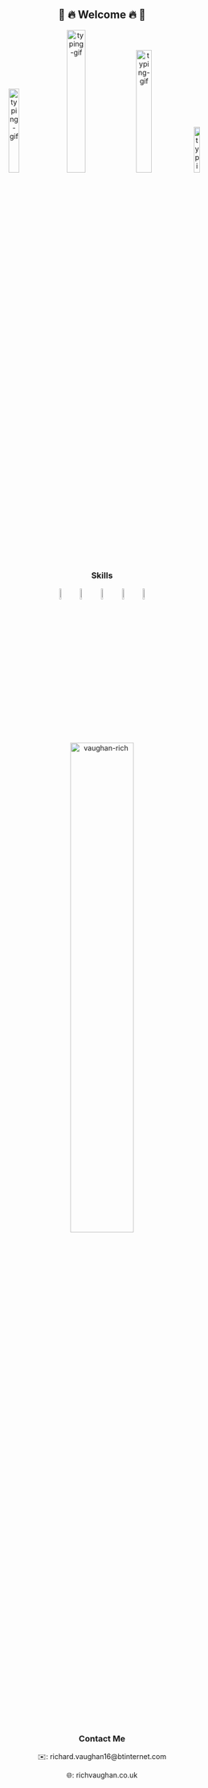 <h2 align="center">🙌 🔥 Welcome 🔥 🙌</h2>

<p align="center">
  <img src="https://1.bp.blogspot.com/-PerenMfIjCM/XpcyoHWXSzI/AAAAAAAAB-g/DuPj_IoSWAMod3pVy4eEya4uxk-KN0UuACLcBGAsYHQ/s320/typing%2Bcat%2Bgif3.gif" width="20.7%"  alt="typing-gif"/>  
  <img src="https://media1.tenor.com/images/969ce2bc098f0354f7124a076f1e6555/tenor.gif?itemid=9994708" width=27%" alt="typing-gif"/>
  <img src="https://acegif.com/wp-content/uploads/cat-typing-2.gif" width="25%" alt="typing-gif"/>
  <img src="https://media1.tenor.com/images/0b73b9822898ecf8c2f0a74469c6e337/tenor.gif?itemid=5822667" width="15.25%" alt="typing-gif"/>
</p>

<h3 align="center">Skills</h3>

<p align="center">
  <img src="https://devicons.github.io/devicon/devicon.git/icons/css3/css3-original-wordmark.svg" alt="css3" width="7.5%" height="7.5%"/>
  <img src="https://www.vectorlogo.zone/logos/google_cloud/google_cloud-icon.svg" alt="gcp" width="7.5%" height="7.5%"/>
  <img src="https://devicons.github.io/devicon/devicon.git/icons/html5/html5-original-wordmark.svg" alt="html5" width="7.5%" height="7.5%"/>
  <img src="https://devicons.github.io/devicon/devicon.git/icons/javascript/javascript-original.svg" alt="javascript" width="7.5%" height="7.5%"/> 
  <img src="https://devicons.github.io/devicon/devicon.git/icons/python/python-original.svg" alt="python" width="7.5%" height="7.5%"/>
  <p align="center">
    <img width="50%" src="https://github-readme-stats.vercel.app/api/top-langs/?username=vaughan-rich&layout=compact&hide=html" alt="vaughan-rich"/>
  </p>
</p>

<h3 align="center">Contact Me</h3>

<p align="center">✉️: richard.vaughan16@btinternet.com</p>
<p align="center">🌐: richvaughan.co.uk</p>
